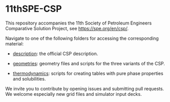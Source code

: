 # 11thSPE-CSP

This repository accompanies the 11th Society of Petroleum Engineers Comparative Solution Project, see https://spe.org/en/csp/.

Navigate to one of the following folders for accessing the corresponding material:

* [description](https://github.com/Simulation-Benchmarks/11thSPE-CSP/tree/main/description): the official CSP description.

* [geometries](https://github.com/Simulation-Benchmarks/11thSPE-CSP/tree/main/geometries): geometry files and scripts for the three variants of the CSP.

* [thermodynamics](https://github.com/Simulation-Benchmarks/11thSPE-CSP/tree/main/thermodynamics): scripts for creating tables with pure phase properties and solubilities.

We invite you to contribute by opening issues and submitting pull requests. We welcome especially new grid files and simulator input decks.
